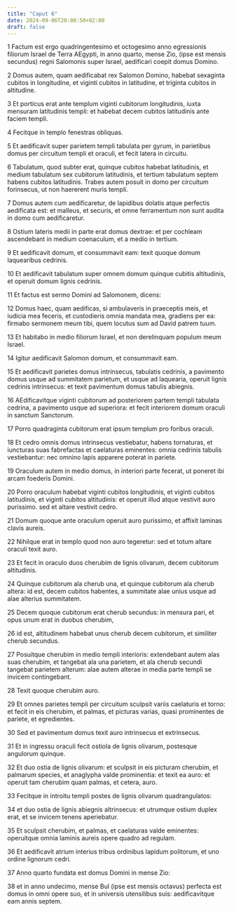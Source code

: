 ```yaml
---
title: "Caput 6"
date: 2024-09-06T20:00:50+02:00
draft: false
---
```



1 Factum est ergo quadringentesimo et octogesimo anno egressionis filiorum Israel de Terra AEgypti, in anno quarto, mense Zio, (ipse est mensis secundus) regni Salomonis super Israel, aedificari coepit domus Domino.

2 Domus autem, quam aedificabat rex Salomon Domino, habebat sexaginta cubitos in longitudine, et viginti cubitos in latitudine, et triginta cubitos in altitudine.

3 Et porticus erat ante templum viginti cubitorum longitudinis, iuxta mensuram latitudinis templi: et habebat decem cubitos latitudinis ante faciem templi.

4 Fecitque in templo fenestras obliquas.

5 Et aedificavit super parietem templi tabulata per gyrum, in parietibus domus per circuitum templi et oraculi, et fecit latera in circuitu.

6 Tabulatum, quod subter erat, quinque cubitos habebat latitudinis, et medium tabulatum sex cubitorum latitudinis, et tertium tabulatum septem habens cubitos latitudinis. Trabes autem posuit in domo per circuitum forinsecus, ut non haererent muris templi.

7 Domus autem cum aedificaretur, de lapidibus dolatis atque perfectis aedificata est: et malleus, et securis, et omne ferramentum non sunt audita in domo cum aedificaretur.

8 Ostium lateris medii in parte erat domus dextrae: et per cochleam ascendebant in medium coenaculum, et a medio in tertium.

9 Et aedificavit domum, et consummavit eam: texit quoque domum laquearibus cedrinis.

10 Et aedificavit tabulatum super omnem domum quinque cubitis altitudinis, et operuit domum lignis cedrinis.

11 Et factus est sermo Domini ad Salomonem, dicens:

12 Domus haec, quam aedificas, si ambulaveris in praeceptis meis, et iudicia mea feceris, et custodieris omnia mandata mea, gradiens per ea: firmabo sermonem meum tibi, quem locutus sum ad David patrem tuum.

13 Et habitabo in medio filiorum Israel, et non derelinquam populum meum Israel.

14 Igitur aedificavit Salomon domum, et consummavit eam.

15 Et aedificavit parietes domus intrinsecus, tabulatis cedrinis, a pavimento domus usque ad summitatem parietum, et usque ad laquearia, operuit lignis cedrinis intrinsecus: et texit pavimentum domus tabulis abiegnis.

16 AEdificavitque viginti cubitorum ad posteriorem partem templi tabulata cedrina, a pavimento usque ad superiora: et fecit interiorem domum oraculi in sanctum Sanctorum.

17 Porro quadraginta cubitorum erat ipsum templum pro foribus oraculi.

18 Et cedro omnis domus intrinsecus vestiebatur, habens tornaturas, et iuncturas suas fabrefactas et caelaturas eminentes: omnia cedrinis tabulis vestiebantur: nec omnino lapis apparere poterat in pariete.

19 Oraculum autem in medio domus, in interiori parte fecerat, ut poneret ibi arcam foederis Domini.

20 Porro oraculum habebat viginti cubitos longitudinis, et viginti cubitos latitudinis, et viginti cubitos altitudinis: et operuit illud atque vestivit auro purissimo. sed et altare vestivit cedro.

21 Domum quoque ante oraculum operuit auro purissimo, et affixit laminas clavis aureis.

22 Nihilque erat in templo quod non auro tegeretur: sed et totum altare oraculi texit auro.

23 Et fecit in oraculo duos cherubim de lignis olivarum, decem cubitorum altitudinis.

24 Quinque cubitorum ala cherub una, et quinque cubitorum ala cherub altera: id est, decem cubitos habentes, a summitate alae unius usque ad alae alterius summitatem.

25 Decem quoque cubitorum erat cherub secundus: in mensura pari, et opus unum erat in duobus cherubim,

26 id est, altitudinem habebat unus cherub decem cubitorum, et similiter cherub secundus.

27 Posuitque cherubim in medio templi interioris: extendebant autem alas suas cherubim, et tangebat ala una parietem, et ala cherub secundi tangebat parietem alterum: alae autem alterae in media parte templi se invicem contingebant.

28 Texit quoque cherubim auro.

29 Et omnes parietes templi per circuitum sculpsit variis caelaturis et torno: et fecit in eis cherubim, et palmas, et picturas varias, quasi prominentes de pariete, et egredientes.

30 Sed et pavimentum domus texit auro intrinsecus et extrinsecus.

31 Et in ingressu oraculi fecit ostiola de lignis olivarum, postesque angulorum quinque.

32 Et duo ostia de lignis olivarum: et sculpsit in eis picturam cherubim, et palmarum species, et anaglypha valde prominentia: et texit ea auro: et operuit tam cherubim quam palmas, et cetera, auro.

33 Fecitque in introitu templi postes de lignis olivarum quadrangulatos:

34 et duo ostia de lignis abiegnis altrinsecus: et utrumque ostium duplex erat, et se invicem tenens aperiebatur.

35 Et sculpsit cherubim, et palmas, et caelaturas valde eminentes: operuitque omnia laminis aureis opere quadro ad regulam.

36 Et aedificavit atrium interius tribus ordinibus lapidum politorum, et uno ordine lignorum cedri.

37 Anno quarto fundata est domus Domini in mense Zio:

38 et in anno undecimo, mense Bul (ipse est mensis octavus) perfecta est domus in omni opere suo, et in universis utensilibus suis: aedificavitque eam annis septem.

